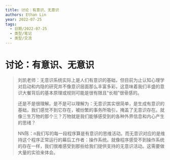 ```yaml
---
title: 讨论：有意识、无意识
authors: Ethan Lin
year: 2022-07-25 
tags:
  - 日期/2022-07-25 
  - 类型/笔记 
  - 类型/交流 
---
```



# 讨论：有意识、无意识






> 刘凯老师：无意识系统实际上是人们有意识的基础，但目前为止认知心理学对启动和内隐的研究并不像意识层面那么丰富多彩，这意味着我们丰盛的意识大餐背后的基本原理或规则可能是很有限且“长相”很骨感的。
> 
> 还是不是很理解。是不是可以理解为：无意识其实很简单，是生成有意识的基础，我们感觉不到它存在，被纷繁的事务所吸引，掩盖了无意识存在。就像三生万物的那个三？万物就是我们能够感受到的各种外界信息和内心产生的思绪？
> 
> NN陈：n我们写的每一段程序算是有意识的思维活动。而无意识对应的是维持这个程序正常运行的幕后工作者：操作系统。就像程序感受不到操作系统的存在一样，我们很难感受到那些给我们提供支持的无意识活动。这需要做大量的实验来体会。





